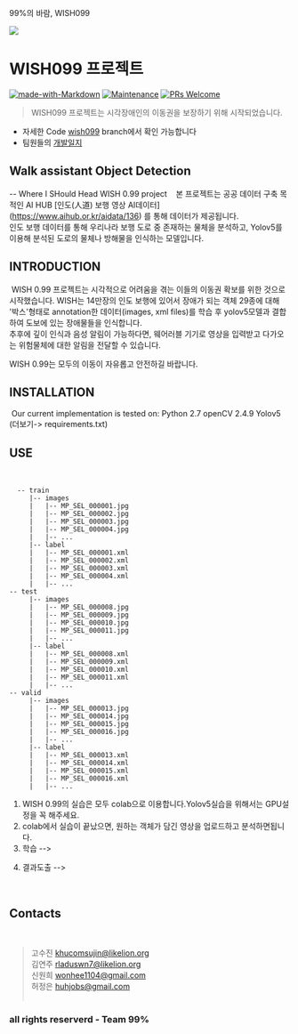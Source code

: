 
99%의 바람, WISH099

<img src="https://img1.daumcdn.net/thumb/R1280x0/?scode=mtistory2&fname=https%3A%2F%2Fblog.kakaocdn.net%2Fdn%2FcDRMJ7%2FbtqYxpaq9P5%2FUzOTR5qIHDumg5pmj6apyK%2Fimg.png"/>

# WISH099 프로젝트 
[![made-with-Markdown](https://img.shields.io/badge/Made%20with-Markdown-1f425f.svg)](http://commonmark.org)
[![Maintenance](https://img.shields.io/badge/Maintained%3F-yes-green.svg)](https://github.com/ohahohah/readme-template/graphs/commit-activity) 
[![PRs Welcome](https://img.shields.io/badge/PRs-welcome-brightgreen.svg?style=flat-square)](http://makeapullrequest.com)

> WISH099 프로젝트는 시각장애인의 이동권을 보장하기 위해 시작되었습니다.  
- 자세한 Code 
[wish099](https://github.com/SUJIN-KO/LikeLionAI_final3/tree/wish099)
branch에서 확인 가능합니다
- 팀원들의 [개발일지](https://docs.google.com/document/d/1wMHFXvpVXOjIXuJ5wRrp0NPv6m5eys79bZowdAQQre0/edit)
​
## Walk assistant Object Detection
-- Where I SHould Head WISH 0.99 project
​
​
​
본 프로젝트는 공공 데이터 구축 목적인 AI HUB
[인도(人道) 보행 영상 AI데이터] (https://www.aihub.or.kr/aidata/136)
를 통해 데이터가 제공됩니다.  
인도 보행 데이터를 통해 우리나라 보행 도로 중 존재하는 물체을 분석하고, Yolov5를 이용해 분석된 도로의 물체나 방해물을 인식하는 모델입니다.
​
​
​
## INTRODUCTION
​
WISH 0.99 프로젝트는 시각적으로 어려움을 겪는 이들의 이동권 확보를 위한 것으로 시작했습니다. WISH는 14만장의 인도 보행에 있어서 장애가 되는 
객체 29종에 대해 '박스'형태로 annotation한 데이터(images, xml files)를 학습 후 yolov5모델과 결합하여 도보에 있는 장애물들을 인식합니다.  
​
​
추후에 깊이 인식과 음성 알림이 가능하다면, 웨어러블 기기로 영상을 입력받고 다가오는 위험물체에 대한 알림을 전달할 수 있습니다.
 
WISH 0.99는 모두의 이동이 자유롭고 안전하길 바랍니다.
​
​
## INSTALLATION
​
Our current implementation is tested on:
                Python 2.7
                openCV 2.4.9
                Yolov5 
(더보기-> requirements.txt)
​
​
​
## USE
​
```
  -- train
     |-- images
     |   |-- MP_SEL_000001.jpg
     |   |-- MP_SEL_000002.jpg
     |   |-- MP_SEL_000003.jpg
     |   |-- MP_SEL_000004.jpg
     |   |-- ...
     |-- label
     |   |-- MP_SEL_000001.xml
     |   |-- MP_SEL_000002.xml
     |   |-- MP_SEL_000003.xml
     |   |-- MP_SEL_000004.xml
     |   |-- ...
-- test
     |-- images
     |   |-- MP_SEL_000008.jpg
     |   |-- MP_SEL_000009.jpg
     |   |-- MP_SEL_000010.jpg
     |   |-- MP_SEL_000011.jpg
     |   |-- ...
     |-- label
     |   |-- MP_SEL_000008.xml
     |   |-- MP_SEL_000009.xml
     |   |-- MP_SEL_000010.xml
     |   |-- MP_SEL_000011.xml
     |   |-- ...
-- valid
     |-- images
     |   |-- MP_SEL_000013.jpg
     |   |-- MP_SEL_000014.jpg
     |   |-- MP_SEL_000015.jpg
     |   |-- MP_SEL_000016.jpg
     |   |-- ...
     |-- label
     |   |-- MP_SEL_000013.xml
     |   |-- MP_SEL_000014.xml
     |   |-- MP_SEL_000015.xml
     |   |-- MP_SEL_000016.xml
     |   |-- ...
```     
     
1. WISH 0.99의 실습은 모두 colab으로 이용합니다.Yolov5실습을 위해서는 GPU설정을 꼭 해주세요.
2. colab에서 실습이 끝났으면, 원하는 객체가 담긴 영상을 업로드하고 분석하면됩니다.
3. 학습 -->   
<!python train.py --img 416 --batch 16 --epochs 50 --data ../data.yaml --cfg  models/yolov5s.yaml --weights '' --name aihub>
4. 결과도출 -->  
<!python detect.py --weights /content/yolov5/runs/train/aihub/weights/best.pt  --conf 0.4 --source 영상.mp4>
​
​
## Contacts
​

> 고수진 khucomsujin@likelion.org  
> 김연주 rladuswn7@likelion.org  
> 신원희 wonhee1104@gmail.com  
> 허정은 huhjobs@gmail.com  
​
​
### all rights reserverd  - Team 99%

